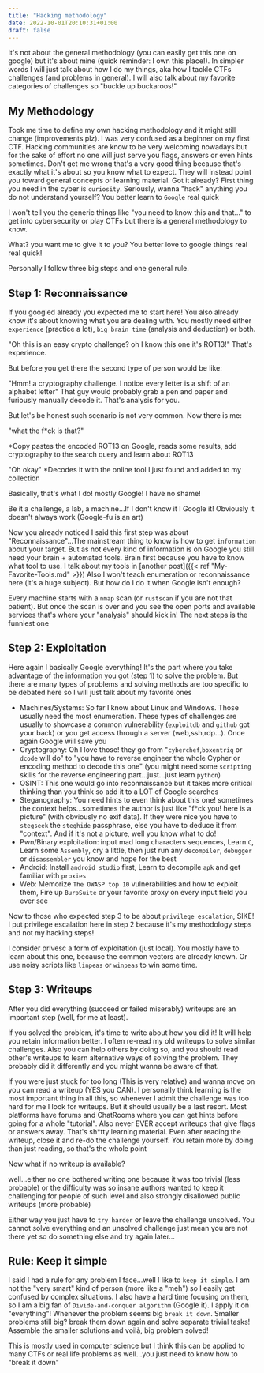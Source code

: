 ```yaml
---
title: "Hacking methodology"
date: 2022-10-01T20:10:31+01:00
draft: false
---
```


It's not about the general methodology (you can easily get this one on google) but it's about mine (quick reminder: I own this place!). In simpler words I will just talk about how I do my things, aka how I tackle CTFs challenges (and problems in general). I will also talk about my favorite categories of challenges so "buckle up buckaroos!"

## My Methodology

Took me time to define my own hacking methodology and it might still change (improvements plz). I was very confused as a beginner on my first CTF. Hacking communities are know to be very welcoming nowadays but for the sake of effort no one will just serve you flags, answers or even hints sometimes. Don't get me wrong that's a very good thing because that's exactly what it's about so you know what to expect. They will instead point you toward general concepts or learning material. Got it already? First thing you need in the cyber is `curiosity`. Seriously, wanna "hack" anything you do not understand yourself? You better learn to `Google` real quick

I won't tell you the generic things like "you need to know this and that..." to get into cybersecurity or play CTFs but there is a general methodology to know.

What? you want me to give it to you? You better love to google things real real quick!

Personally I follow three big steps and one general rule.

## Step 1: Reconnaissance

If you googled already you expected me to start here! You also already know it's about knowing what you are dealing with. You mostly need either `experience` (practice a lot), `big brain time` (analysis and deduction) or both.

"Oh this is an easy crypto challenge? oh I know this one it's ROT13!" That's experience.

But before you get there the second type of person would be like:

"Hmm! a cryptography challenge. I notice every letter is a shift of an alphabet letter" That guy would probably grab a pen and paper and furiously manually decode it. That's analysis for you.

But let's be honest such scenario is not very common. Now there is me:

"what the f*ck is that?"

*Copy pastes the encoded ROT13 on Google, reads some results, add cryptography to the search query and learn about ROT13

"Oh okay" *Decodes it with the online tool I just found and added to my collection

Basically, that's what I do! mostly Google! I have no shame!

Be it a challenge, a lab, a machine...If I don't know it I Google it! Obviously it doesn't always work (Google-fu is an art)

Now you already noticed I said this first step was about "Reconnaissance"...The mainstream thing to know is how to get `information` about your target. But as not every kind of information is on Google you still need your brain + automated tools. Brain first because you have to know what tool to use. I talk about my tools in [another post]({{< ref "My-Favorite-Tools.md" >}})
Also I won't teach enumeration or reconnaissance here (it's a huge subject). But how do I do it when Google isn't enough?

Every machine starts with a `nmap` scan (or `rustscan` if you are not that patient). But once the scan is over and you see the open ports and available services that's where your "analysis" should kick in! The next steps is the funniest one

## Step 2: Exploitation

Here again I basically Google everything! It's the part where you take advantage of the information you got (step 1) to solve the problem. But there are many types of problems and solving methods are too specific to be debated here so I will just talk about my favorite ones

- Machines/Systems: So far I know about Linux and Windows. Those usually need the most enumeration. These types of challenges are usually to showcase a common vulnerability (`exploitdb` and `github` got your back) or you get access through a server (web,ssh,rdp...). Once again Google will save you
- Cryptography: Oh I love those! they go from "`cyberchef`,`boxentriq` or `dcode` will do" to "you have to reverse engineer the whole Cypher or encoding method to decode this one" (you might need some `scripting` skills for the reverse engineering part...just...just learn `python`)
- OSINT: This one would go into reconnaissance but it takes more critical thinking than you think so add it to a LOT of Google searches
- Steganography: You need hints to even think about this one! sometimes the context helps...sometimes the author is just like "f*ck you! here is a picture" (with obviously no exif data). If they were nice you have to `stegseek` the `steghide` passphrase, else you have to deduce it from "context". And if it's not a picture, well you know what to do!
- Pwn/Binary exploitation: input mad long characters sequences, Learn `C`, Learn some `Assembly`, cry a little, then just run any `decompiler`, `debugger` or `disassembler` you know and hope for the best
- Android: Install `android studio` first, Learn to decompile `apk` and get familiar with `proxies`
- Web: Memorize `The OWASP top 10` vulnerabilities and how to exploit them, Fire up `BurpSuite` or your favorite proxy on every input field you ever see

Now to those who expected step 3 to be about `privilege escalation`, SIKE! I put privilege escalation here in step 2 because it's my methodology steps and not my hacking steps!

I consider privesc a form of exploitation (just local). You mostly have to learn about this one, because the common vectors are already known. Or use noisy scripts like `linpeas` or `winpeas` to win some time.

## Step 3: Writeups

After you did everything (succeed or failed miserably) writeups are an important step (well, for me at least).

If you solved the problem, it's time to write about how you did it! It will help you retain information better. I often re-read my old writeups to solve similar challenges. Also you can help others by doing so, and you should read other's writeups to learn alternative ways of solving the problem. They probably did it differently and you might wanna be aware of that.

If you were just stuck for too long (This is very relative) and wanna move on you can read a writeup (YES you CAN). I personally think learning is the most important thing in all this, so whenever I admit the challenge was too hard for me I look for writeups. But it should usually be a last resort. Most platforms have forums and ChatRooms where you can get hints before going for a whole "tutorial". Also never EVER accept writeups that give flags or answers away. That's sh*tty learning material. Even after reading the writeup, close it and re-do the challenge yourself. You retain more by doing than just reading, so that's the whole point

Now what if no writeup is available?

well...either no one bothered writing one because it was too trivial (less probable) or the difficulty was so insane authors wanted to keep it challenging for people of such level and also strongly disallowed public writeups (more probable)

Either way you just have to `try harder` or leave the challenge unsolved. You cannot solve everything and an unsolved challenge just mean you are not there yet so do something else and try again later...

## Rule: Keep it simple

I said I had a rule for any problem I face...well I like to `keep it simple`. I am not the "very smart" kind of person (more like a "meh") so I easily get confused by complex situations. I also have a hard time focusing on them, so I am a big fan of `Divide-and-conquer algorithm` (Google it). I apply it on "everything"! Whenever the problem seems big `break it down`. Smaller problems still big? break them down again and solve separate trivial tasks! Assemble the smaller solutions and voilà, big problem solved!

This is mostly used in computer science but I think this can be applied to many CTFs or real life problems as well...you just need to know how to "break it down"
